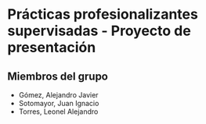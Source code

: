 # Prácticas profesionalizantes supervisadas - Proyecto de presentación

## Miembros del grupo

- Gómez, Alejandro Javier
- Sotomayor, Juan Ignacio
- Torres, Leonel Alejandro
